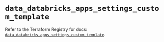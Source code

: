 # `data_databricks_apps_settings_custom_template`

Refer to the Terraform Registry for docs: [`data_databricks_apps_settings_custom_template`](https://registry.terraform.io/providers/databricks/databricks/1.93.0/docs/data-sources/apps_settings_custom_template).

